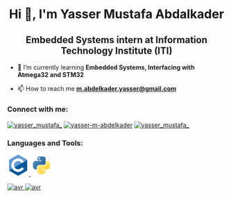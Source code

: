 <h1 align="center">Hi 👋, I'm Yasser Mustafa Abdalkader</h1>
<h2 align="center">Embedded Systems intern at Information Technology Institute (ITI)</h2>

- 🌱 I’m currently learning **Embedded Systems, Interfacing with Atmega32 and STM32**

- 📫 How to reach me **m.abdelkader.yasser@gmail.com**

<h3 align="left">Connect with me:</h3>
<p align="left">
<a href="https://twitter.com/yasser_mustafa_" target="blank"><img align="center" src="https://raw.githubusercontent.com/rahuldkjain/github-profile-readme-generator/master/src/images/icons/Social/twitter.svg" alt="yasser_mustafa_" height="30" width="40" /></a>
<a href="https://linkedin.com/in/yasser-m-abdelkader" target="blank"><img align="center" src="https://raw.githubusercontent.com/rahuldkjain/github-profile-readme-generator/master/src/images/icons/Social/linked-in-alt.svg" alt="yasser-m-abdelkader" height="30" width="40" /></a>
<a href="https://www.hackerrank.com/yasser_mustafa_" target="blank"><img align="center" src="https://upload.wikimedia.org/wikipedia/commons/6/6a/Hackerrank_meaningful_logo.svg" alt="yasser_mustafa_" height="30" width="40" /></a>
</p>

<h3 align="left">Languages and Tools: </h3>
<p align="left"> <a href="https://www.cprogramming.com/" target="_blank" rel="noreferrer"> <img src="https://raw.githubusercontent.com/devicons/devicon/master/icons/c/c-original.svg" alt="c" width="50" height="50"/> </a> <a href="https://www.python.org" target="_blank" rel="noreferrer"> <img src="https://raw.githubusercontent.com/devicons/devicon/master/icons/python/python-original.svg" alt="python" width="50" height="50"/> </a> </p>
<p align="left"><a href="https://www.microchip.com/en-us/product/ATmega32" target="_blank" rel="noreferrer"> <img src="https://upload.wikimedia.org/wikipedia/commons/6/60/Atmel_AVR_%28logo%29.png" alt="avr" width="90" height="40"/> </a> <a href="https://developer.arm.com/Processors/Cortex-M3" target="_blank" rel="noreferrer"> <img src="https://upload.wikimedia.org/wikipedia/commons/6/60/ARM_logo.svg" alt="avr" width="110" height="40"/> </a></p>
